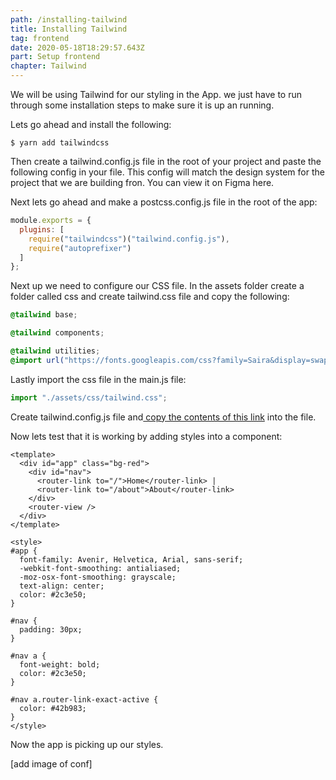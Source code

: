 ```yaml
---
path: /installing-tailwind
title: Installing Tailwind
tag: frontend
date: 2020-05-18T18:29:57.643Z
part: Setup frontend
chapter: Tailwind
---
```

We will be using Tailwind for our styling in the App. we just have to run through some installation steps to make sure it is up an running.

Lets go ahead and install the following:

```
$ yarn add tailwindcss
```

Then create a tailwind.config.js file in the root of your project and paste the following config in your file. This config will match the design system for the project that we are building fron. You can view it on Figma here.

Next lets go ahead and make a postcss.config.js file in the root of the app:

```javascript
module.exports = {
  plugins: [
    require("tailwindcss")("tailwind.config.js"),
    require("autoprefixer")
  ]
};
```

Next up we need to configure our CSS file. In the assets folder create a folder called css and create tailwind.css file and copy the following:

```css
@tailwind base;

@tailwind components;

@tailwind utilities;
@import url("https://fonts.googleapis.com/css?family=Saira&display=swap");
```

Lastly import the css file in the main.js file:

```javascript
import "./assets/css/tailwind.css";
```

Create tailwind.config.js file and[ copy the contents of this link](https://raw.githubusercontent.com/AmoDinho/lunar-tour-v2/master/lunar-tour-client/tailwind.config.js) into the file. 



Now lets test that it is working by adding styles into a component:

```
<template>
  <div id="app" class="bg-red">
    <div id="nav">
      <router-link to="/">Home</router-link> |
      <router-link to="/about">About</router-link>
    </div>
    <router-view />
  </div>
</template>

<style>
#app {
  font-family: Avenir, Helvetica, Arial, sans-serif;
  -webkit-font-smoothing: antialiased;
  -moz-osx-font-smoothing: grayscale;
  text-align: center;
  color: #2c3e50;
}

#nav {
  padding: 30px;
}

#nav a {
  font-weight: bold;
  color: #2c3e50;
}

#nav a.router-link-exact-active {
  color: #42b983;
}
</style>

```

Now the app is picking up our styles.



\[add image of conf]